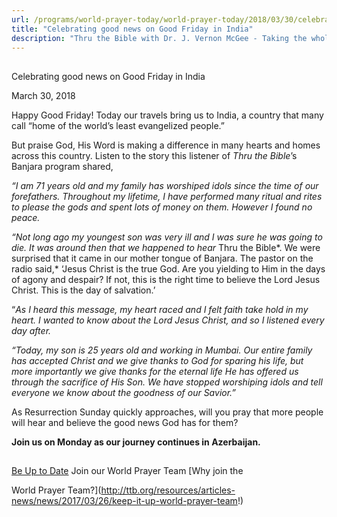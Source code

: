 ```yaml
---
url: /programs/world-prayer-today/world-prayer-today/2018/03/30/celebrating-good-news-on-good-friday-in-india
title: "Celebrating good news on Good Friday in India"
description: "Thru the Bible with Dr. J. Vernon McGee - Taking the whole Word to the whole world"
---
```







## 
 Celebrating good news on Good Friday in India


March 30, 2018




Happy Good Friday! Today our travels bring us to India, a country that many call “home of the world’s least evangelized people.” 


But praise God, His Word is making a difference in many hearts and homes across this country. Listen to the story this listener of *Thru the Bible*’s Banjara program shared, 


*“I am 71 years old and my family has worshiped idols since the time of our forefathers. Throughout my lifetime, I have performed many ritual and rites to please the gods and spent lots of money on them. However I found no peace.* 


*“Not long ago my youngest son was very ill and I was sure he was going to die. It was around then that we happened to hear* Thru the Bible*. We were surprised that it came in our mother tongue of Banjara. The pastor on the radio said,* ‘Jesus Christ is the true God. Are you yielding to Him in the days of agony and despair? If not, this is the right time to believe the Lord Jesus Christ. This is the day of salvation.’ 


“*As I heard this message, my heart raced and I felt faith take hold in my heart. I wanted to know about the Lord Jesus Christ, and so I listened every day after.* 


*“Today, my son is 25 years old and working in Mumbai. Our entire family has accepted Christ and we give thanks to God for sparing his life, but more importantly we give thanks for the eternal life He has offered us through the sacrifice of His Son. We have stopped worshiping idols and tell everyone we know about the goodness of our Savior.”* 


As Resurrection Sunday quickly approaches, will you pray that more people will hear and believe the good news God has for them? 


**Join us on Monday as our journey continues in Azerbaijan.**







## 




[Be Up to Date](http://feeds.feedburner.com/WorldPrayerToday "World Prayer Today RSS Feed")
Join our World Prayer Team
[Why join the  

World Prayer Team?](http://ttb.org/resources/articles-news/news/2017/03/26/keep-it-up-world-prayer-team!)




